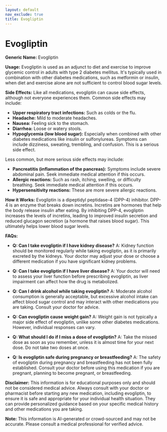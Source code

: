 ```yaml
---
layout: default
nav_exclude: true
title: Evogliptin
---
```


# Evogliptin

**Generic Name:** Evogliptin

**Usage:** Evogliptin is used as an adjunct to diet and exercise to improve glycemic control in adults with type 2 diabetes mellitus.  It's typically used in combination with other diabetes medications, such as metformin or insulin, when diet and exercise alone are not sufficient to control blood sugar levels.

**Side Effects:**  Like all medications, evogliptin can cause side effects, although not everyone experiences them.  Common side effects may include:

* **Upper respiratory tract infections:**  Such as colds or the flu.
* **Headache:**  Mild to moderate headaches.
* **Nausea:**  Feeling sick to the stomach.
* **Diarrhea:**  Loose or watery stools.
* **Hypoglycemia (low blood sugar):** Especially when combined with other diabetes medications like insulin or sulfonylureas. Symptoms can include dizziness, sweating, trembling, and confusion.  This is a serious side effect.

Less common, but more serious side effects may include:

* **Pancreatitis (inflammation of the pancreas):**  Symptoms include severe abdominal pain.  Seek immediate medical attention if this occurs.
* **Allergic reactions:**  Such as rash, itching, swelling, or difficulty breathing.  Seek immediate medical attention if this occurs.
* **Hypersensitivity reactions:**  These are more severe allergic reactions.

**How it Works:** Evogliptin is a dipeptidyl peptidase-4 (DPP-4) inhibitor.  DPP-4 is an enzyme that breaks down incretins. Incretins are hormones that help the body release insulin after eating. By inhibiting DPP-4, evogliptin increases the levels of incretins, leading to improved insulin secretion and reduced glucagon secretion (a hormone that raises blood sugar). This ultimately helps lower blood sugar levels.


**FAQs:**

* **Q: Can I take evogliptin if I have kidney disease?** A:  Kidney function should be monitored regularly while taking evogliptin, as it is primarily excreted by the kidneys.  Your doctor may adjust your dose or choose a different medication if you have significant kidney problems.

* **Q: Can I take evogliptin if I have liver disease?** A:  Your doctor will need to assess your liver function before prescribing evogliptin, as liver impairment can affect how the drug is metabolized.

* **Q: Can I drink alcohol while taking evogliptin?** A:  Moderate alcohol consumption is generally acceptable, but excessive alcohol intake can affect blood sugar control and may interact with other medications you are taking. Consult your doctor for advice.

* **Q: Can evogliptin cause weight gain?** A:  Weight gain is not typically a major side effect of evogliptin, unlike some other diabetes medications.  However, individual responses can vary.

* **Q: What should I do if I miss a dose of evogliptin?** A: Take the missed dose as soon as you remember, unless it is almost time for your next dose. Do not take two doses at once.

* **Q:  Is evogliptin safe during pregnancy or breastfeeding?** A:  The safety of evogliptin during pregnancy and breastfeeding has not been fully established. Consult your doctor before using this medication if you are pregnant, planning to become pregnant, or breastfeeding.


**Disclaimer:** This information is for educational purposes only and should not be considered medical advice.  Always consult with your doctor or pharmacist before starting any new medication, including evogliptin, to ensure it is safe and appropriate for your individual health situation.  They can provide personalized guidance based on your specific medical history and other medications you are taking.


**Note:** This information is AI-generated or crowd-sourced and may not be accurate. Please consult a medical professional for verified advice.